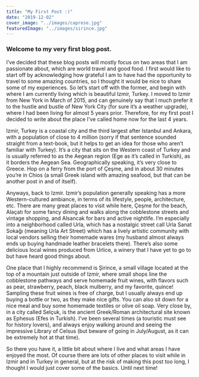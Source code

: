 ```yaml
---
title: "My First Post :)"
date: "2019-12-02"
cover_image: "../images/caprese.jpg"
featuredImage: "../images/sirince.jpg"
---
```


### Welcome to my very first blog post. 


I’ve decided that these blog posts will mostly focus on two areas that I am passionate about, which are world travel and good food. I first would like to start off by acknowledging how grateful I am to have had the opportunity to travel to some amazing countries, so I thought it would be nice to share some of my experiences. So let’s start off with the former, and begin with where I am currently living which is beautiful Izmir, Turkey. I moved to Izmir from New York in March of 2015, and can genuinely say that I much prefer it to the hustle and bustle of New York City (for sure it’s a weather upgrade), where I had been living for almost 5 years prior. Therefore, for my first post I decided to write about the place I’ve called home now for the last 4 years. 

Izmir, Turkey is a coastal city and the third largest after Istanbul and Ankara, with a population of close to 4 million (sorry if that sentence sounded straight from a text-book, but it helps to get an idea for those who aren’t familiar with Turkey). It’s a city that sits on the Western coast of Turkey and is usually referred to as the Aegean region (Ege as it’s called in Turkish), as it borders the Aegean Sea. Geographically speaking, it’s very close to Greece. Hop on a ferry from the port of Çeşme, and in about 30 minutes you’re in Chios (a small Greek island with amazing seafood, but that can be another post in and of itself). 

Anyways, back to Izmir. Izmir’s population generally speaking has a more Western-cultured ambiance, in terms of its lifestyle, people, architecture, etc. There are many great places to visit while here, Çeşme for the beach, Alaçatı for some fancy dining and walks along the cobblestone streets and vintage shopping, and Alsancak for bars and active nightlife. I’m especially into a neighborhood called Urla, which has a nostalgic street call Urla Sanat Sokağı (meaning Urla Art Street) which has a lively artistic community with local vendors selling their homemade wares (my husband almost always ends up buying handmade leather bracelets there). There’s also some delicious local wines produced from Urlice, a winery that I have yet to go to but have heard good things about. 

One place that I highly recommend is Şirince, a small village located at the top of a mountain just outside of Izmir, where small shops line the cobblestone pathways and serve homemade fruit wines, with flavors such as pear, strawberry, peach, black mulberry, and my favorite, quince! Sampling these fruit wines is free of charge, but I usually always end up buying a bottle or two, as they make nice gifts. You can also sit down for a nice meal and buy some homemade textiles or olive oil soap. Very close by, in a city called Selçuk, is the ancient Greek/Roman architectural site known as Ephesus (Efes in Turkish). I’ve been several times (a touristic must see for history lovers), and always enjoy walking around and seeing the impressive Library of Celsus (but beware of going in July/August, as it can be extremely hot at that time). 

So there you have it, a little bit about where I live and what areas I have enjoyed the most. Of course there are lots of other places to visit while in Izmir and in Turkey in general, but at the risk of making this post too long, I thought I would just cover some of the basics. Until next time!


